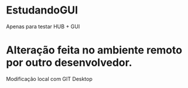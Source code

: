 # EstudandoGUI
Apenas para testar HUB + GUI
# Alteração feita no ambiente remoto por outro desenvolvedor.
Modificação local com GIT Desktop
